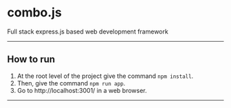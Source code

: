 # combo.js
Full stack express.js based web development framework

---

## How to run

1. At the root level of the project give the command ```npm install```.
2. Then, give the command ```npm run app```.
3. Go to http://localhost:3001/ in a web browser.

---
